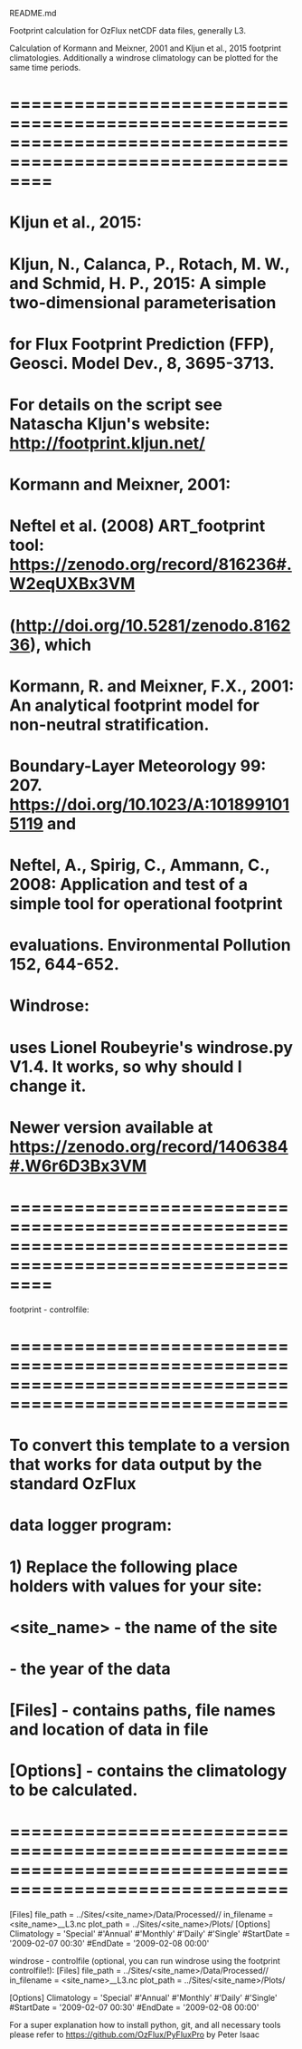 README.md

Footprint calculation for OzFlux netCDF data files, generally L3.

Calculation of Kormann and Meixner, 2001 and Kljun et al., 2015 footprint climatologies.
Additionally a windrose climatology can be plotted for the same time periods.
# ============================================================================================================
# Kljun et al., 2015:
# Kljun, N., Calanca, P., Rotach, M. W., and Schmid, H. P., 2015: A simple two-dimensional parameterisation
#   for Flux Footprint Prediction (FFP), Geosci. Model Dev., 8, 3695-3713.
#   For details on the script see Natascha Kljun's website: http://footprint.kljun.net/
# Kormann and Meixner, 2001:
# Neftel et al. (2008) ART_footprint tool: https://zenodo.org/record/816236#.W2eqUXBx3VM 
#   (http://doi.org/10.5281/zenodo.816236), which 
#   Kormann, R. and Meixner, F.X., 2001: An analytical footprint model for non-neutral stratification.
#     Boundary-Layer Meteorology 99: 207. https://doi.org/10.1023/A:1018991015119 and 
#     Neftel, A., Spirig, C., Ammann, C., 2008: Application and test of a simple tool for operational footprint 
#     evaluations. Environmental Pollution 152, 644-652.
# Windrose:
#   uses Lionel Roubeyrie's windrose.py V1.4. It works, so why should I change it.
#   Newer version available at https://zenodo.org/record/1406384#.W6r6D3Bx3VM
# ============================================================================================================

footprint - controlfile:
# ========================================================================================================
#  To convert this template to a version that works for data output by the standard OzFlux
#  data logger program:
#   1) Replace the following place holders with values for your site:
#      <site_name> - the name of the site
#      <year>      - the year of the data
#
# [Files] - contains paths, file names and location of data in file
# [Options] - contains the climatology to be calculated.
# ========================================================================================================
[Files]
    file_path = ../Sites/<site_name>/Data/Processed/<year>/
    in_filename  = <site_name>_<year>_L3.nc
    plot_path = ../Sites/<site_name>/Plots/
[Options]
    Climatology = 'Special' #'Annual' #'Monthly' #'Daily' #'Single'
    #StartDate = '2009-02-07 00:30'
    #EndDate   = '2009-02-08 00:00'

windrose - controlfile (optional, you can run windrose using the footprint controlfile!):
[Files]
    file_path = ../Sites/<site_name>/Data/Processed/<year>/
    in_filename  = <site_name>_<year>_L3.nc
    plot_path = ../Sites/<site_name>/Plots/

[Options]
    Climatology = 'Special' #'Annual' #'Monthly' #'Daily' #'Single'
    #StartDate = '2009-02-07 00:30'
    #EndDate   = '2009-02-08 00:00'

For a super explanation how to install python, git, and all necessary tools please refer to 
https://github.com/OzFlux/PyFluxPro by Peter Isaac